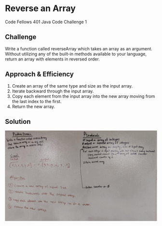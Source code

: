 # Reverse an Array
Code Fellows 401 Java Code Challenge 1

## Challenge
Write a function called reverseArray which takes an array as an argument. Without utilizing any of the built-in methods available to your language, return an array with elements in reversed order.

## Approach & Efficiency
1. Create an array of the same type and size as the input array.
2. Iterate backward through the input array.
3. Copy each element from the input array into the new array moving from the last index to the first.
4. Return the new array.

## Solution
![White Board](./assets/IMG_20200106_172942.jpg)